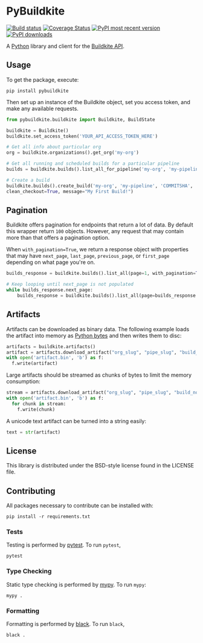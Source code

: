 # PyBuildkite

[![Build status](https://badge.buildkite.com/89bf10df4492f2f2d61ca707078828824fec3b08cb85192e6d.svg)](https://buildkite.com/pybuildkite/pybuildkite)
[![Coverage Status](https://coveralls.io/repos/github/pyasi/pybuildkite/badge.svg?branch=master)](https://coveralls.io/github/pyasi/pybuildkite?branch=master)
[![PyPI most recent version](https://badge.fury.io/py/pybuildkite.svg)](https://pypi.org/project/pybuildkite/)
[![PyPI downloads](https://img.shields.io/pypi/dm/pybuildkite.svg)](https://pypi.org/project/pybuildkite/)

A [Python](https://www.python.org/) library and client for the [Buildkite API](https://buildkite.com/docs/api).

## Usage

To get the package, execute:

```
pip install pybuildkite
```

Then set up an instance of the Buildkite object, set you access token, and make any available requests.

```python
from pybuildkite.buildkite import Buildkite, BuildState

buildkite = Buildkite()
buildkite.set_access_token('YOUR_API_ACCESS_TOKEN_HERE')

# Get all info about particular org
org = buildkite.organizations().get_org('my-org')

# Get all running and scheduled builds for a particular pipeline
builds = buildkite.builds().list_all_for_pipeline('my-org', 'my-pipeline', states=[BuildState.RUNNING, BuildState.SCHEDULED])

# Create a build
buildkite.builds().create_build('my-org', 'my-pipeline', 'COMMITSHA', 'master', 
clean_checkout=True, message="My First Build!")
```

## Pagination

Buildkite offers pagination for endpoints that return a lot of data. By default this wrapper return `100` objects. However, any request that may contain more than that offers a pagination option.

When `with_pagination=True`, we return a response object with properties that may have `next_page`, `last_page`, `previous_page`, or `first_page` depending on what page you're on.

```python
builds_response = buildkite.builds().list_all(page=1, with_pagination=True)

# Keep looping until next_page is not populated
while builds_response.next_page:
    builds_response = buildkite.builds().list_all(page=builds_response.next_page, with_pagination=True)
```

## Artifacts

Artifacts can be downloaded as binary data. The following example loads the artifact into memory as
[Python bytes](https://docs.python.org/3/library/stdtypes.html#binary-sequence-types-bytes-bytearray-memoryview)
and then writes them to disc:

```python
artifacts = buildkite.artifacts()
artifact = artifacts.download_artifact("org_slug", "pipe_slug", "build_no", 123, "artifact")
with open('artifact.bin', 'b') as f:
  f.write(artifact)
```

Large artifacts should be streamed as chunks of bytes to limit the memory consumption:
```python
stream = artifacts.download_artifact("org_slug", "pipe_slug", "build_no", 123, "artifact", as_stream=True)
with open('artifact.bin', 'b') as f:
  for chunk in stream:
    f.write(chunk)
```

A unicode text artifact can be turned into a string easily:
```python
text = str(artifact)
```

## License

This library is distributed under the BSD-style license found in the LICENSE file.

## Contributing

All packages necessary to contribute can be installed with:
```shell
pip install -r requirements.txt
```

### Tests

Testing is performed by [pytest](https://docs.pytest.org/en/7.1.x/).
To run `pytest`,
```
pytest
```

### Type Checking

Static type checking is performed by [mypy](https://mypy.readthedocs.io/en/stable/).
To run `mypy`:
```shell
mypy .
```

### Formatting

Formatting is performed by [black](https://black.readthedocs.io/en/stable/).
To run `black`,
```shell
black .
```
